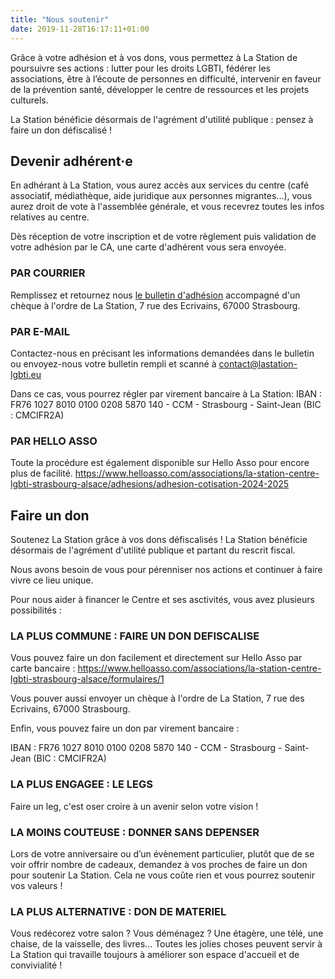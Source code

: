 ```yaml
---
title: "Nous soutenir"
date: 2019-11-28T16:17:11+01:00
---
```


Grâce à votre adhésion et à vos dons, vous permettez à La
Station de poursuivre ses actions : lutter pour les droits LGBTI,
fédérer les associations, être à l’écoute de personnes en
difficulté, intervenir en faveur de la prévention santé,
développer le centre de ressources et les projets culturels.

La Station bénéficie désormais de l'agrément d'utilité
publique : pensez à faire un don défiscalisé !

## Devenir adhérent·e

En adhérant à La Station, vous aurez accès aux services du centre
(café associatif, médiathèque, aide juridique aux personnes migrantes...), vous aurez
droit de vote à l'assemblée générale, et vous recevrez toutes les
infos relatives au centre.

Dès réception de votre inscription et de votre règlement puis
validation de votre adhésion par le CA, une carte d'adhérent vous
sera envoyée.

### PAR COURRIER

Remplissez et retournez nous [le bulletin d'adhésion][bulletin] accompagné
d'un chèque à l'ordre de La Station, 7 rue des Ecrivains, 67000
Strasbourg.

[bulletin]: /documents/adhesion.pdf

### PAR E-MAIL

Contactez-nous en précisant les informations demandées dans le
bulletin ou envoyez-nous votre bulletin rempli et scanné à
<contact@lastation-lgbti.eu>

Dans ce cas, vous pourrez régler par virement bancaire à La
Station: IBAN : FR76 1027 8010 0100 0208 5870 140 - CCM - Strasbourg -
Saint-Jean (BIC : CMCIFR2A)

### PAR HELLO ASSO

Toute la procédure est également disponible sur Hello Asso pour encore plus de facilité.
<https://www.helloasso.com/associations/la-station-centre-lgbti-strasbourg-alsace/adhesions/adhesion-cotisation-2024-2025>

## Faire un don

Soutenez La Station grâce à vos dons défiscalisés ! La Station
bénéficie désormais de l'agrément d'utilité publique et partant
du rescrit fiscal.

Nous avons besoin de vous pour pérenniser nos actions et continuer
à faire vivre ce lieu unique.

Pour nous aider à financer le Centre et ses asctivités, vous avez
plusieurs possibilités :

### LA PLUS COMMUNE : FAIRE UN DON DEFISCALISE

Vous pouvez faire un don facilement et directement sur Hello Asso par carte bancaire :
<https://www.helloasso.com/associations/la-station-centre-lgbti-strasbourg-alsace/formulaires/1>

Vous pouver aussi envoyer un chèque à l'ordre de La Station, 7 rue des Ecrivains,
67000 Strasbourg.

Enfin, vous pouvez faire un don par virement bancaire :

IBAN : FR76 1027 8010 0100 0208 5870 140 -
CCM - Strasbourg - Saint-Jean (BIC : CMCIFR2A)

### LA PLUS ENGAGEE : LE LEGS

Faire un leg, c'est oser croire à un avenir selon votre vision !

### LA MOINS COUTEUSE : DONNER SANS DEPENSER

Lors de votre anniversaire ou d’un évènement particulier, plutôt
que de se voir offrir nombre de cadeaux, demandez à vos proches de
faire un don pour soutenir La Station. Cela ne vous coûte rien et
vous pourrez soutenir vos valeurs !

### LA PLUS ALTERNATIVE : DON DE MATERIEL

Vous redécorez votre salon ? Vous déménagez ? Une étagère, une
télé, une chaise, de la vaisselle, des livres... Toutes les jolies
choses peuvent servir à La Station qui travaille toujours à
améliorer son espace d'accueil et de convivialité !
